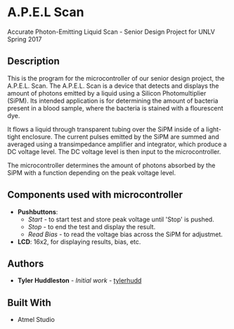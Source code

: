# A.P.E.L Scan

Accurate Photon-Emitting Liquid Scan - Senior Design Project for UNLV Spring 2017

## Description
This is the program for the microcontroller of our senior design project, the A.P.E.L. Scan.  The A.P.E.L. Scan is a device that detects and displays the amount of photons emitted by a liquid using a Silicon Photomultiplier (SiPM).  Its intended application is for determining the amount of bacteria present in a blood sample, where the bacteria is stained with a flourescent dye.

It flows a liquid through transparent tubing over the SiPM inside of a light-tight enclosure.  The current pulses emitted by the SiPM are summed and averaged using a transimpedance amplifier and integrator, which produce a DC voltage level.  The DC voltage level is then input to the microcontroller.

The microcontroller determines the amount of photons absorbed by the SiPM with a function depending on the peak voltage level.

## Components used with microcontroller
* **Pushbuttons**:
  * *Start* - to start test and store peak voltage until 'Stop' is pushed. 
  * *Stop* - to end the test and display the result.
  * *Read Bias* - to read the voltage bias across the SiPM for adjustmet.
* **LCD**: 16x2, for displaying results, bias, etc.

## Authors

* **Tyler Huddleston** - *Initial work* - [tylerhudd](https://github.com/tylerhudd)

## Built With
* Atmel Studio
